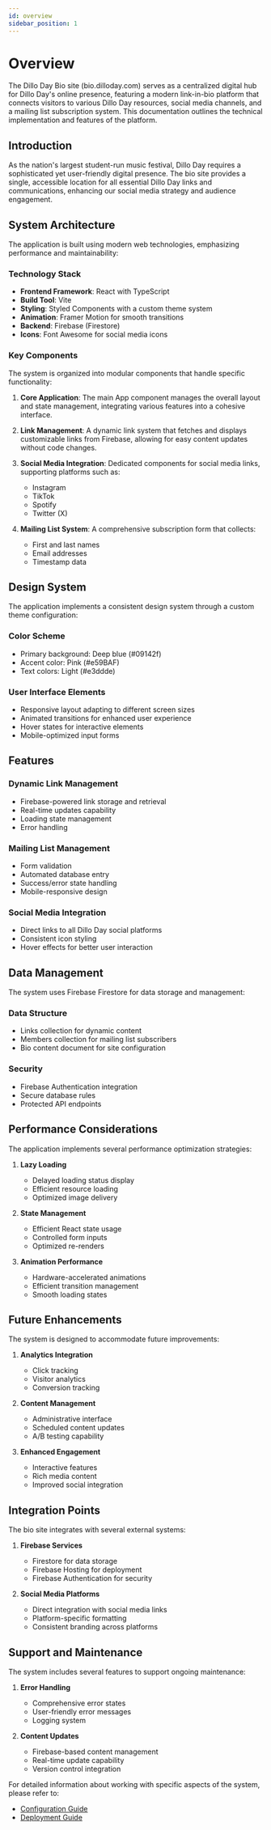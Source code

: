 ```yaml
---
id: overview
sidebar_position: 1
---
```


# Overview

The Dillo Day Bio site (bio.dilloday.com) serves as a centralized digital hub for Dillo Day's online presence, featuring a modern link-in-bio platform that connects visitors to various Dillo Day resources, social media channels, and a mailing list subscription system. This documentation outlines the technical implementation and features of the platform.

## Introduction

As the nation's largest student-run music festival, Dillo Day requires a sophisticated yet user-friendly digital presence. The bio site provides a single, accessible location for all essential Dillo Day links and communications, enhancing our social media strategy and audience engagement.

## System Architecture

The application is built using modern web technologies, emphasizing performance and maintainability:

### Technology Stack

- **Frontend Framework**: React with TypeScript
- **Build Tool**: Vite
- **Styling**: Styled Components with a custom theme system
- **Animation**: Framer Motion for smooth transitions
- **Backend**: Firebase (Firestore)
- **Icons**: Font Awesome for social media icons

### Key Components

The system is organized into modular components that handle specific functionality:

1. **Core Application**: The main App component manages the overall layout and state management, integrating various features into a cohesive interface.

2. **Link Management**: A dynamic link system that fetches and displays customizable links from Firebase, allowing for easy content updates without code changes.

3. **Social Media Integration**: Dedicated components for social media links, supporting platforms such as:

   - Instagram
   - TikTok
   - Spotify
   - Twitter (X)

4. **Mailing List System**: A comprehensive subscription form that collects:
   - First and last names
   - Email addresses
   - Timestamp data

## Design System

The application implements a consistent design system through a custom theme configuration:

### Color Scheme

- Primary background: Deep blue (#09142f)
- Accent color: Pink (#e59BAF)
- Text colors: Light (#e3ddde)

### User Interface Elements

- Responsive layout adapting to different screen sizes
- Animated transitions for enhanced user experience
- Hover states for interactive elements
- Mobile-optimized input forms

## Features

### Dynamic Link Management

- Firebase-powered link storage and retrieval
- Real-time updates capability
- Loading state management
- Error handling

### Mailing List Management

- Form validation
- Automated database entry
- Success/error state handling
- Mobile-responsive design

### Social Media Integration

- Direct links to all Dillo Day social platforms
- Consistent icon styling
- Hover effects for better user interaction

## Data Management

The system uses Firebase Firestore for data storage and management:

### Data Structure

- Links collection for dynamic content
- Members collection for mailing list subscribers
- Bio content document for site configuration

### Security

- Firebase Authentication integration
- Secure database rules
- Protected API endpoints

## Performance Considerations

The application implements several performance optimization strategies:

1. **Lazy Loading**

   - Delayed loading status display
   - Efficient resource loading
   - Optimized image delivery

2. **State Management**

   - Efficient React state usage
   - Controlled form inputs
   - Optimized re-renders

3. **Animation Performance**
   - Hardware-accelerated animations
   - Efficient transition management
   - Smooth loading states

## Future Enhancements

The system is designed to accommodate future improvements:

1. **Analytics Integration**

   - Click tracking
   - Visitor analytics
   - Conversion tracking

2. **Content Management**

   - Administrative interface
   - Scheduled content updates
   - A/B testing capability

3. **Enhanced Engagement**
   - Interactive features
   - Rich media content
   - Improved social integration

## Integration Points

The bio site integrates with several external systems:

1. **Firebase Services**

   - Firestore for data storage
   - Firebase Hosting for deployment
   - Firebase Authentication for security

2. **Social Media Platforms**
   - Direct integration with social media links
   - Platform-specific formatting
   - Consistent branding across platforms

## Support and Maintenance

The system includes several features to support ongoing maintenance:

1. **Error Handling**

   - Comprehensive error states
   - User-friendly error messages
   - Logging system

2. **Content Updates**
   - Firebase-based content management
   - Real-time update capability
   - Version control integration

For detailed information about working with specific aspects of the system, please refer to:

- [Configuration Guide](./configuration.md)
- [Deployment Guide](./deployment.md)
